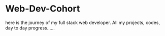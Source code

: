 # Web-Dev-Cohort
here is the journey of my full stack web developer. All my projects, codes, day to day progress......

